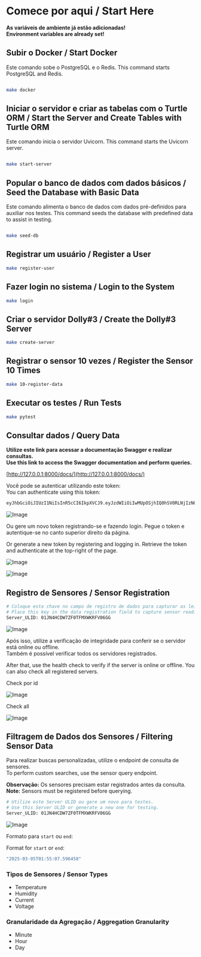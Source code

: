 # Comece por aqui / Start Here

**As variáveis de ambiente já estão adicionadas!**  
**Environment variables are already set!**

## Subir o Docker / Start Docker
Este comando sobe o PostgreSQL e o Redis.
This command starts PostgreSQL and Redis.

```sh

make docker

```

## Iniciar o servidor e criar as tabelas com o Turtle ORM / Start the Server and Create Tables with Turtle ORM
Este comando inicia o servidor Uvicorn.
This command starts the Uvicorn server.

```sh

make start-server

```

## Popular o banco de dados com dados básicos / Seed the Database with Basic Data
Este comando alimenta o banco de dados com dados pré-definidos para auxiliar nos testes.
This command seeds the database with predefined data to assist in testing.
```sh

make seed-db

```

## Registrar um usuário / Register a User
```sh
make register-user
```

## Fazer login no sistema / Login to the System
```sh
make login
```

## Criar o servidor Dolly#3 / Create the Dolly#3 Server
```sh
make create-server
```

## Registrar o sensor 10 vezes / Register the Sensor 10 Times
```sh
make 10-register-data
```

## Executar os testes / Run Tests
```sh
make pytest
```

## Consultar dados / Query Data

**Utilize este link para acessar a documentação Swagger e realizar consultas.**  
**Use this link to access the Swagger documentation and perform queries.**  

[http://127.0.0.1:8000/docs/](http://127.0.0.1:8000/docs/)

Você pode se autenticar utilizando este token:  
You can authenticate using this token:
```sh
eyJhbGciOiJIUzI1NiIsInR5cCI6IkpXVCJ9.eyJzdWIiOiIwMUpOSjhIQ0hSV0RLNjIzN0RWTjRDSzFaMiIsImVtYWlsIjoiZXhhbXBsZTJAZXhhbXBsZS5jb20ifQ.Pnf4u7Ty0I0yoeNHrdVKU6v1btziSAdbwIKqfuxvTOk

```
![Image](https://github.com/user-attachments/assets/996f0213-89c5-4455-8d31-4edd0263f342)

Ou gere um novo token registrando-se e fazendo login.
Pegue o token e autentique-se no canto superior direito da página.  
 
Or generate a new token by registering and logging in.
Retrieve the token and authenticate at the top-right of the page.

![Image](https://github.com/user-attachments/assets/633e8961-cf88-476b-810d-9f36202d5526)

![Image](https://github.com/user-attachments/assets/0df45ca4-5253-4e4f-a38f-fbc0db5cff38)

## Registro de Sensores / Sensor Registration
```sh
# Coloque esta chave no campo de registro de dados para capturar as leituras dos sensores e enviá-las ao banco de dados.
# Place this key in the data registration field to capture sensor readings and send them to the database.
Server_ULID: 01JN4HCDW7ZF0TFMXWKRFV06GG
```
![Image](https://github.com/user-attachments/assets/b571855a-9f37-4bbc-80d2-89a78979f691)

Após isso, utilize a verificação de integridade para conferir se o servidor está online ou offline.  
Também é possível verificar todos os servidores registrados.

After that, use the health check to verify if the server is online or offline. 
You can also check all registered servers.

Check por id

![Image](https://github.com/user-attachments/assets/1ed1517c-c913-4dae-8d87-bf2eb039c037)

Check all 

![Image](https://github.com/user-attachments/assets/c56b4619-0830-4772-998f-91d9901bb68a)

## Filtragem de Dados dos Sensores / Filtering Sensor Data

Para realizar buscas personalizadas, utilize o endpoint de consulta de sensores.  
To perform custom searches, use the sensor query endpoint.

**Observação:** Os sensores precisam estar registrados antes da consulta.  
**Note:** Sensors must be registered before querying.

```sh
# Utilize este Server ULID ou gere um novo para testes.
# Use this Server ULID or generate a new one for testing.
Server_ULID: 01JN4HCDW7ZF0TFMXWKRFV06GG
```

![Image](https://github.com/user-attachments/assets/1104322f-ab8a-4374-bdf3-ef8f12189d9f)

Formato para `start` ou `end`:

Format for `start` or `end`:
```sh
"2025-03-05T01:55:07.596458"
```

### Tipos de Sensores / Sensor Types
- Temperature
- Humidity
- Current
- Voltage

### Granularidade da Agregação / Aggregation Granularity
- Minute
- Hour
- Day

